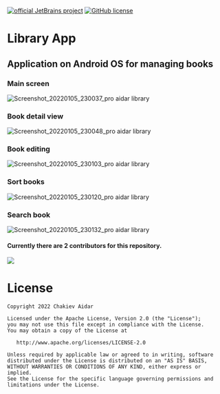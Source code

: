 [![official JetBrains project](https://jb.gg/badges/official.svg)](https://confluence.jetbrains.com/display/ALL/JetBrains+on+GitHub)
[![GitHub license](https://img.shields.io/badge/license-Apache%20License%202.0-blue.svg?style=flat)](https://www.apache.org/licenses/LICENSE-2.0)

# Library App
## Application on Android OS for managing books

### Main screen
![Screenshot_20220105_230037_pro aidar library](https://user-images.githubusercontent.com/50268957/148259881-021fcff0-bd0f-400e-964e-a76bed6c3569.jpg)

### Book detail view
![Screenshot_20220105_230048_pro aidar library](https://user-images.githubusercontent.com/50268957/148260363-4348e7c3-c942-49ad-9c85-ea5504483863.jpg)

### Book editing
![Screenshot_20220105_230103_pro aidar library](https://user-images.githubusercontent.com/50268957/148260401-5b4e05cb-bd7e-4ab7-8214-cfae32a50c48.jpg)

### Sort books
![Screenshot_20220105_230120_pro aidar library](https://user-images.githubusercontent.com/50268957/148260434-f8f4b1ab-7a7f-4b15-ac4f-5f8fb6eb1823.jpg)

### Search book
![Screenshot_20220105_230132_pro aidar library](https://user-images.githubusercontent.com/50268957/148260136-16d5ba35-4300-4e8e-bb89-e160d245a6af.jpg)


#### Currently there are 2 contributors for this repository.
<a href="https://github.com/aidarsvd/cs-oop-final-2022/graphs/contributors">
  <img src="https://contrib.rocks/image?repo=aidarsvd/cs-oop-final-2022" />
</a>

# License
```
Copyright 2022 Chakiev Aidar

Licensed under the Apache License, Version 2.0 (the "License");
you may not use this file except in compliance with the License.
You may obtain a copy of the License at

   http://www.apache.org/licenses/LICENSE-2.0

Unless required by applicable law or agreed to in writing, software
distributed under the License is distributed on an "AS IS" BASIS,
WITHOUT WARRANTIES OR CONDITIONS OF ANY KIND, either express or implied.
See the License for the specific language governing permissions and
limitations under the License.
```
